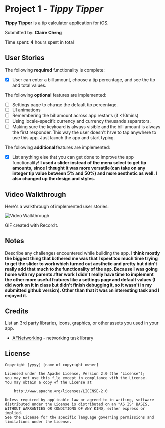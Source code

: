 # Project 1 - *Tippy Tipper*

**Tippy Tipper** is a tip calculator application for iOS.

Submitted by: **Claire Cheng**

Time spent: **4** hours spent in total

## User Stories

The following **required** functionality is complete:

* [x] User can enter a bill amount, choose a tip percentage, and see the tip and total values.

The following **optional** features are implemented:

* [ ] Settings page to change the default tip percentage.
* [ ] UI animations
* [ ] Remembering the bill amount across app restarts (if <10mins)
* [ ] Using locale-specific currency and currency thousands separators.
* [ ] Making sure the keyboard is always visible and the bill amount is always the first responder. This way the user doesn't have to tap anywhere to use this app. Just launch the app and start typing.

The following **additional** features are implemented:

- [x] List anything else that you can get done to improve the app functionality!
**I used a slider instead of the menu select to get tip amounts, since I thought it was more versatile (can take on any integer tip value between 5% and 50%) and more aesthetic as well. I also changed up the design and styles.**

## Video Walkthrough

Here's a walkthrough of implemented user stories:

<img src='http://g.recordit.co/2pJHDEDqiK.gif' title='Video Walkthrough' width='' alt='Video Walkthrough' />

GIF created with RecordIt.

## Notes

Describe any challenges encountered while building the app.
**I think mostly the biggest thing that bothered me was that I spent too much time trying to get the slider to work which turned out aesthetic and pretty but didn't really add that much to the functionality of the app. Because I was going home with my parents after work I didn't really have time to implement the other more useful features like a settings page and default values (I did work on it in class but didn't finish debugging it, so it wasn't in my submitted github version). Other than that it was an interesting task and I enjoyed it.**

## Credits

List an 3rd party libraries, icons, graphics, or other assets you used in your app.

- [AFNetworking](https://github.com/AFNetworking/AFNetworking) - networking task library

## License

    Copyright [yyyy] [name of copyright owner]

    Licensed under the Apache License, Version 2.0 (the "License");
    you may not use this file except in compliance with the License.
    You may obtain a copy of the License at

        http://www.apache.org/licenses/LICENSE-2.0

    Unless required by applicable law or agreed to in writing, software
    distributed under the License is distributed on an "AS IS" BASIS,
    WITHOUT WARRANTIES OR CONDITIONS OF ANY KIND, either express or implied.
    See the License for the specific language governing permissions and
    limitations under the License.
